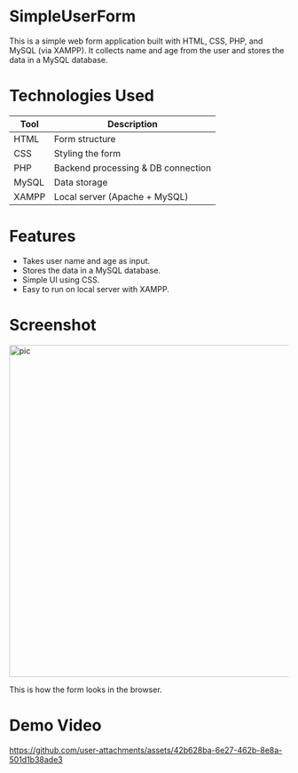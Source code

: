 # SimpleUserForm
This is a simple web form application built with HTML, CSS, PHP, and MySQL (via XAMPP). It collects name and age from the user and stores the data in a MySQL database.

# Technologies Used
| Tool  | Description                        |
| ----- | ---------------------------------- |
| HTML  | Form structure                     |
| CSS   | Styling the form                   |
| PHP   | Backend processing & DB connection |
| MySQL | Data storage                       |
| XAMPP | Local server (Apache + MySQL)      |

# Features
- Takes user name and age as input.
- Stores the data in a MySQL database.
- Simple UI using CSS.
- Easy to run on local server with XAMPP.
  
# Screenshot
<img width="1052" height="598" alt="pic" src="https://github.com/user-attachments/assets/0a4e85d5-f72c-42d7-ba3a-84f8dd32dbff" />

This is how the form looks in the browser.

# Demo Video


https://github.com/user-attachments/assets/42b628ba-6e27-462b-8e8a-501d1b38ade3

